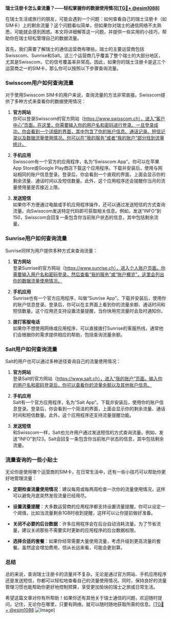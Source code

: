 **瑞士注册卡怎么查流量？——轻松掌握你的数据使用情况[[TG💪+ @esim1088](https://t.me/s/esim1088)]**

在瑞士生活或旅行的朋友，可能会遇到一个问题：如何查看自己的瑞士注册卡（如SIM卡）上的剩余流量？这个问题看似简单，但如果你对瑞士的通信网络不太熟悉，可能就会感到困惑。本文将详细解答这一问题，并提供一些实用的小技巧，帮助你在瑞士轻松管理自己的数据流量。

首先，我们需要了解瑞士的通信运营商有哪些。瑞士的主要运营商包括Swisscom、Sunrise和Salt。这三个运营商几乎覆盖了整个瑞士的大部分地区，尤其是Swisscom，它的信号覆盖率非常高。因此，如果你的瑞士注册卡是这三个运营商之一的SIM卡，那么你可以按照以下步骤查询流量。

### Swisscom用户如何查询流量

对于使用Swisscom SIM卡的用户来说，查询流量的方法非常直接。Swisscom提供了多种方式来查看你的数据使用情况：

1. **官方网站**  
   你可以登录Swisscom的官方网站（https://www.swisscom.ch），进入“客户中心”页面。在这里，你需要输入你的用户名和密码进行登录。一旦登录成功，你会看到一个详细的界面，其中包含了你的账户信息、通话记录、短信记录以及数据流量使用情况。你可以在“我的服务”或者“我的账户”部分找到流量统计。

2. **手机应用**  
   Swisscom有一个官方的应用程序，名为“Swisscom App”。你可以在苹果App Store或Google Play商店下载这个应用程序。下载并安装后，使用与网站相同的账户信息登录。登录后，你会看到一个直观的界面，上面会显示你的剩余流量、通话时间以及短信数量。此外，这个应用程序还会提醒你当月的流量使用量是否接近上限。

3. **发送短信**  
   如果你不方便通过电脑或手机应用程序操作，还可以通过发送短信的方式查询流量。向Swisscom发送特定代码即可获取相关信息。例如，发送“INFO”到150，Swisscom会回复一条包含你当前账户状态的信息，其中包括剩余流量。

### Sunrise用户如何查询流量

Sunrise同样为用户提供多种方式来查询流量：

1. **官方网站**  
   登录Sunrise的官方网站（https://www.sunrise.ch），进入个人账户页面。你需要输入用户名和密码登录，然后查看“我的服务”或“账户概览”，这里会列出你的数据流量使用情况。

2. **手机应用**  
   Sunrise也有一个官方应用程序，叫做“Sunrise App”。下载并安装后，使用你的账户信息登录。登录后，你可以在主界面上看到你的流量余额、通话时间和短信数量。这个应用还支持设置流量提醒，当你快用完流量时会及时通知你。

3. **拨打客服电话**  
   如果你不想使用网络或应用程序，可以直接拨打Sunrise的客服热线，通常他们会根据你的需求提供相应的帮助，包括查询流量余额。

### Salt用户如何查询流量

Salt的用户也可以通过多种途径查询自己的流量使用情况：

1. **官方网站**  
   登录Salt的官方网站（https://www.salt.ch），进入“我的账户”页面。输入你的用户名和密码登录后，你可以查看你的流量余额以及其他账户信息。

2. **手机应用**  
   Salt有一个官方应用程序，名为“Salt App”。下载并安装后，使用你的账户信息登录。登录后，你会看到一个简洁的界面，上面会显示你的剩余流量、通话时间和短信数量。此外，这个应用程序还支持流量提醒功能。

3. **发送短信**  
   和Swisscom一样，Salt也允许用户通过发送短信的方式查询流量。例如，发送“INFO”到123，Salt会回复一条包含你当前账户状态的信息，其中包括剩余流量。

### 流量查询的一些小贴士

无论你是使用哪个运营商的SIM卡，在日常生活中，还有一些小技巧可以帮助你更好地管理流量：

- **定期检查流量使用情况**：建议每周或每两周检查一次你的流量使用情况，这样可以避免月底突然发现流量已经用尽。
  
- **设置流量提醒**：大多数运营商的应用程序都支持设置流量提醒。你可以设定一个阈值，比如当流量剩余1GB时收到提醒，这样可以让你提前做好准备。

- **关闭不必要的后台数据**：许多应用程序会在后台自动消耗流量。为了节省流量，建议关闭那些不需要实时更新的应用程序的后台数据权限。

- **选择合适的套餐**：如果你经常需要大量使用流量，考虑升级到更高流量的套餐。虽然这会增加费用，但从长远来看，可能会更划算。

### 总结

总的来说，查询瑞士注册卡的流量并不复杂。无论是通过官方网站、手机应用程序还是发送短信，你都可以轻松地查看自己的流量使用情况。同时，保持良好的流量管理习惯也能帮助你更好地控制预算，享受更加愉快的瑞士之旅或日常生活。

希望这篇文章对你有所帮助！如果你还有其他关于瑞士通信的问题，欢迎随时提问。记住，无论你在哪里，只要有网络，就可以随时随地获取所需的信息。[[TG💪+ @esim1088](https://t.me/s/esim1088) ![Image](https://i.postimg.cc/4NQfJmqS/Snipaste-2025-05-13-00-14-12.png)]